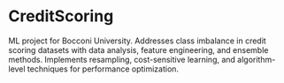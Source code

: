 # CreditScoring
ML project for Bocconi University. Addresses class imbalance in credit scoring datasets with data analysis, feature engineering, and ensemble methods. Implements resampling, cost-sensitive learning, and algorithm-level techniques for performance optimization.
